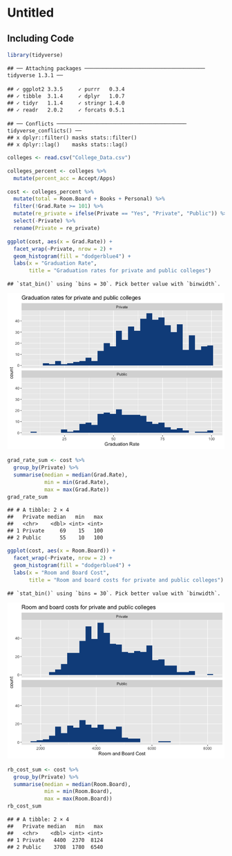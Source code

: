 Untitled
================

Including Code
--------------

``` r
library(tidyverse)
```

    ## ── Attaching packages ─────────────────────────────────────── tidyverse 1.3.1 ──

    ## ✓ ggplot2 3.3.5     ✓ purrr   0.3.4
    ## ✓ tibble  3.1.4     ✓ dplyr   1.0.7
    ## ✓ tidyr   1.1.4     ✓ stringr 1.4.0
    ## ✓ readr   2.0.2     ✓ forcats 0.5.1

    ## ── Conflicts ────────────────────────────────────────── tidyverse_conflicts() ──
    ## x dplyr::filter() masks stats::filter()
    ## x dplyr::lag()    masks stats::lag()

``` r
colleges <- read.csv("College_Data.csv")
```

``` r
colleges_percent <- colleges %>%
  mutate(percent_acc = Accept/Apps)
```

``` r
cost <- colleges_percent %>%
  mutate(total = Room.Board + Books + Personal) %>%
  filter(!Grad.Rate >= 101) %>%
  mutate(re_private = ifelse(Private == "Yes", "Private", "Public")) %>%
  select(-Private) %>%
  rename(Private = re_private)
```

``` r
ggplot(cost, aes(x = Grad.Rate)) +
  facet_wrap(~Private, nrow = 2) +
  geom_histogram(fill = "dodgerblue4") +
  labs(x = "Graduation Rate",
       title = "Graduation rates for private and public colleges")
```

    ## `stat_bin()` using `bins = 30`. Pick better value with `binwidth`.

![](README_files/figure-markdown_github/unnamed-chunk-4-1.png)

``` r
grad_rate_sum <- cost %>%
  group_by(Private) %>%
  summarise(median = median(Grad.Rate),
            min = min(Grad.Rate),
            max = max(Grad.Rate))
grad_rate_sum
```

    ## # A tibble: 2 × 4
    ##   Private median   min   max
    ##   <chr>    <dbl> <int> <int>
    ## 1 Private     69    15   100
    ## 2 Public      55    10   100

``` r
ggplot(cost, aes(x = Room.Board)) +
  facet_wrap(~Private, nrow = 2) +
  geom_histogram(fill = "dodgerblue4") +
  labs(x = "Room and Board Cost",
       title = "Room and board costs for private and public colleges")
```

    ## `stat_bin()` using `bins = 30`. Pick better value with `binwidth`.

![](README_files/figure-markdown_github/unnamed-chunk-6-1.png)

``` r
rb_cost_sum <- cost %>%
  group_by(Private) %>%
  summarise(median = median(Room.Board),
            min = min(Room.Board),
            max = max(Room.Board))
rb_cost_sum
```

    ## # A tibble: 2 × 4
    ##   Private median   min   max
    ##   <chr>    <dbl> <int> <int>
    ## 1 Private   4400  2370  8124
    ## 2 Public    3708  1780  6540
